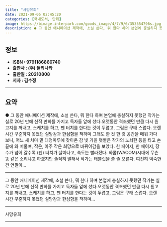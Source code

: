 ```yaml
---
title: "사망유희"
date: 2021-09-05 02:45:20
categories: [국내도서, 만화]
image: https://bimage.interpark.com/goods_image/4/7/9/6/353554796s.jpg
description: ● 그 동안 애니메이션 제작에, 소설 쓴다, 뭐 한다 하며 본업에 충실하지 못했던 작가는 실로 20년 만에 신작 만화를 가지고 독자들 앞에 섰다.오랫동안 격조했던 만큼 다시 원고지를 꺼내고, 스케치를 하고, 펜 터치를 한다는 것이 두렵고, 그림은 구태 스럽다. 오랜 시간 꾸준하지 못했
---
```


## **정보**

- **ISBN : 9791186866740**
- **출판사 : (주) 둘리나라**
- **출판일 : 20210808**
- **저자 : 김수정**

------



## **요약**

●  그 동안 애니메이션 제작에, 소설 쓴다, 뭐 한다 하며 본업에 충실하지 못했던 작가는 실로 20년 만에 신작 만화를 가지고 독자들 앞에 섰다.오랫동안 격조했던 만큼 다시 원고지를 꺼내고, 스케치를 하고, 펜 터치를 한다는 것이 두렵고, 그림은 구태 스럽다. 오랜 시간 꾸준하지 못했던 실망감과 한심함을 책하며 그래도 한 컷 한 컷 공간을 메워 가다 보니, 어느 새 처마 밑 대청마루에 찾아온 감 빛 가을 햇볕은 작가의 노쇠한 등을 타고 손끝에 와 머물며, 작은, 아주 작은 희망으로 바뀌어감을 보았다. 한 페이지, 한 페이지, 장수가 넘어 갈수록 (펜) 터치가 살아나고, 속도는 빨라졌다. 와콤(WACOM)시대에 무슨 똥 같은 소리냐고 하겠지만 솔직히 말해서 작가는 태블릿을 쓸 줄 모른다. 여전히 익숙한 건 연필이...

------

그 동안 애니메이션 제작에, 소설 쓴다, 뭐 한다 하며 본업에 충실하지 못했던 작가는 실로 20년 만에 신작 만화를 가지고 독자들 앞에 섰다.오랫동안 격조했던 만큼 다시 원고지를 꺼내고, 스케치를 하고, 펜 터치를 한다는 것이 두렵고, 그림은 구태 스럽다. 오랜 시간 꾸준하지 못했던 실망감과 한심함을 책하며... 

------


사망유희 

------


